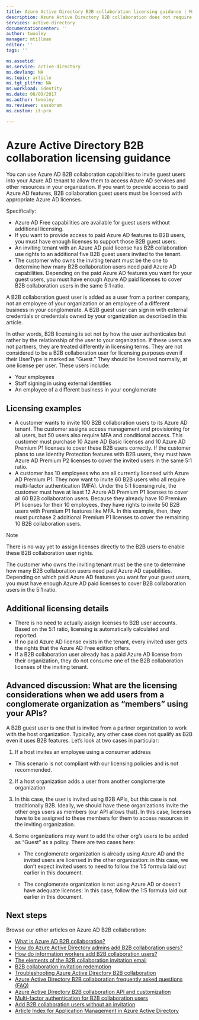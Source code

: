 ```yaml
---
title: Azure Active Directory B2B collaboration licensing guidance | Microsoft Docs
description: Azure Active Directory B2B collaboration does not require paid Azure AD licenses, but you can also get paid features for B2B guest users
services: active-directory
documentationcenter: ''
author: twooley
manager: mtillman
editor: ''
tags: ''

ms.assetid:
ms.service: active-directory
ms.devlang: NA
ms.topic: article
ms.tgt_pltfrm: NA
ms.workload: identity
ms.date: 08/09/2017
ms.author: twooley
ms.reviewer: sasubram
ms.custom: it-pro

---
```


# Azure Active Directory B2B collaboration licensing guidance

You can use Azure AD B2B collaboration capabilities to invite guest users into your Azure AD tenant to allow them to access Azure AD services and other resources in your organization. If you want to provide access to paid Azure AD features, B2B collaboration guest users must be licensed with appropriate Azure AD licenses. 

Specifically:
* Azure AD Free capabilities are available for guest users without additional licensing.
* If you want to provide access to paid Azure AD features to B2B users, you must have enough licenses to support those B2B guest users.
* An inviting tenant with an Azure AD paid license has B2B collaboration use rights to an additional five B2B guest users invited to the tenant.
* The customer who owns the inviting tenant must be the one to determine how many B2B collaboration users need paid Azure AD capabilities. Depending on the paid Azure AD features you want for your guest users, you must have enough Azure AD paid licenses to cover B2B collaboration users in the same 5:1 ratio.

A B2B collaboration guest user is added as a user from a partner company, not an employee of your organization or an employee of a different business in your conglomerate. A B2B guest user can sign in with external credentials or credentials owned by your organization as described in this article. 

In other words, B2B licensing is set not by how the user authenticates but rather by the relationship of the user to your organization. If these users are not partners, they are treated differently in licensing terms. They are not considered to be a B2B collaboration user for licensing purposes even if their UserType is marked as “Guest.” They should be licensed normally, at one license per user. These users include:
* Your employees
* Staff signing in using external identities
* An employee of a different business in your conglomerate


## Licensing examples
- A customer wants to invite 100 B2B collaboration users to its Azure AD tenant. The customer assigns access management and provisioning for all users, but 50 users also require MFA and conditional access. This customer must purchase 10 Azure AD Basic licenses and 10 Azure AD Premium P1 licenses to cover these B2B users correctly. If the customer plans to use Identity Protection features with B2B users, they must have Azure AD Premium P2 licenses to cover the invited users in the same 5:1 ratio.
- A customer has 10 employees who are all currently licensed with Azure AD Premium P1. They now want to invite 60 B2B users who all require multi-factor authentication (MFA). Under the 5:1 licensing rule, the customer must have at least 12 Azure AD Premium P1 licenses to cover all 60 B2B collaboration users. Because they already have 10 Premium P1 licenses for their 10 employees, they have rights to invite 50 B2B users with Premium P1 features like MFA. In this example, then, they must purchase 2 additional Premium P1 licenses to cover the remaining 10 B2B collaboration users.

> [!NOTE]
> There is no way yet to assign licenses directly to the B2B users to enable these B2B collaboration user rights.

The customer who owns the inviting tenant must be the one to determine how many B2B collaboration users need paid Azure AD capabilities. Depending on which paid Azure AD features you want for your guest users, you must have enough Azure AD paid licenses to cover B2B collaboration users in the 5:1 ratio. 

## Additional licensing details
- There is no need to actually assign licenses to B2B user accounts. Based on the 5:1 ratio, licensing is automatically calculated and reported.
- If no paid Azure AD license exists in the tenant, every invited user gets the rights that the Azure AD Free edition offers.
- If a B2B collaboration user already has a paid Azure AD license from their organization, they do not consume one of the B2B collaboration licenses of the inviting tenant.

## Advanced discussion: What are the licensing considerations when we add users from a conglomerate organization as “members” using your APIs?
A B2B guest user is one that is invited from a partner organization to work with the host organization. Typically, any other case does not qualify as B2B even it uses B2B features. Let’s look at two cases in particular:

1. If a host invites an employee using a consumer address
  * This scenario is not compliant with our licensing policies and is not recommended.

2. If a host organization adds a user from another conglomerate organization
  1. In this case, the user is invited using B2B APIs, but this case is not traditionally B2B. Ideally, we should have these organizations invite the other orgs users as members (our API allows that). In this case, licenses have to be assigned to these members for them to access resources in the inviting organization.

  2. Some organizations may want to add the other org’s users to be added as “Guest” as a policy. There are two cases here:
      * The conglomerate organization is already using Azure AD and the invited users are licensed in the other organization: in this case, we don’t expect invited users to need to follow the 1:5 formula laid out earlier in this document. 

      * The conglomerate organization is not using Azure AD or doesn’t have adequate licenses: In this case, follow the 1:5 formula laid out earlier in this document.

## Next steps

Browse our other articles on Azure AD B2B collaboration:

* [What is Azure AD B2B collaboration?](active-directory-b2b-what-is-azure-ad-b2b.md)
* [How do Azure Active Directory admins add B2B collaboration users?](active-directory-b2b-admin-add-users.md)
* [How do information workers add B2B collaboration users?](active-directory-b2b-iw-add-users.md)
* [The elements of the B2B collaboration invitation email](active-directory-b2b-invitation-email.md)
* [B2B collaboration invitation redemption](active-directory-b2b-redemption-experience.md)
* [Troubleshooting Azure Active Directory B2B collaboration](active-directory-b2b-troubleshooting.md)
* [Azure Active Directory B2B collaboration frequently asked questions (FAQ)](active-directory-b2b-faq.md)
* [Azure Active Directory B2B collaboration API and customization](active-directory-b2b-api.md)
* [Multi-factor authentication for B2B collaboration users](active-directory-b2b-mfa-instructions.md)
* [Add B2B collaboration users without an invitation](active-directory-b2b-add-user-without-invite.md)
* [Article Index for Application Management in Azure Active Directory](active-directory-apps-index.md)
